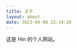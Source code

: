 ```yaml
---
title: 关于
layout: about
date: 2023-04-08 22:14:28
---
```


这是 Hin 的个人网站。

<!-- 网站收集处里有一些我平时发现的有意思的网站或一些有用的小工具，目前内容不多，以后丰富起来可能还会分个类吧。 -->

<!-- 笔记收纳阁里主要就是笔记了。 -->